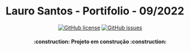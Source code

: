 # Lauro Santos - Portifolio - 09/2022

<p align="center">
  <a href="https://github.com/Lauro-Santos/portfolio-LauroSantos"><img alt="GitHub license" src="https://img.shields.io/github/license/Lauro-Santos/portfolio-LauroSantos?style=for-the-badge"></a>
  <a href="https://github.com/Lauro-Santos/portfolio-LauroSantos/issues"><img alt="GitHub issues" src="https://img.shields.io/github/issues/Lauro-Santos/portfolio-LauroSantos?style=for-the-badge"></a>
</p>

<h4 align="center" style="color='red'">     :construction:  Projeto em construção  :construction:</h4>
